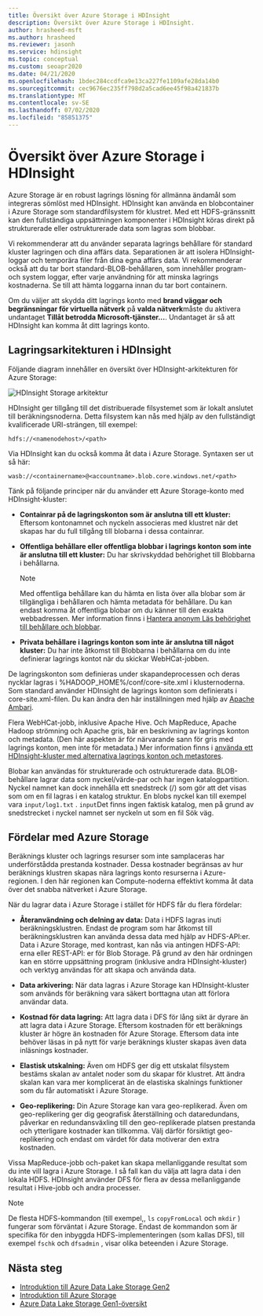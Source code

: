 ```yaml
---
title: Översikt över Azure Storage i HDInsight
description: Översikt över Azure Storage i HDInsight.
author: hrasheed-msft
ms.author: hrasheed
ms.reviewer: jasonh
ms.service: hdinsight
ms.topic: conceptual
ms.custom: seoapr2020
ms.date: 04/21/2020
ms.openlocfilehash: 1bdec284ccdfca9e13ca227fe1109afe28da14b0
ms.sourcegitcommit: cec9676ec235ff798d2a5cad6ee45f98a421837b
ms.translationtype: MT
ms.contentlocale: sv-SE
ms.lasthandoff: 07/02/2020
ms.locfileid: "85851375"
---
```

# <a name="azure-storage-overview-in-hdinsight"></a>Översikt över Azure Storage i HDInsight

Azure Storage är en robust lagrings lösning för allmänna ändamål som integreras sömlöst med HDInsight. HDInsight kan använda en blobcontainer i Azure Storage som standardfilsystem för klustret. Med ett HDFS-gränssnitt kan den fullständiga uppsättningen komponenter i HDInsight köras direkt på strukturerade eller ostrukturerade data som lagras som blobbar.

Vi rekommenderar att du använder separata lagrings behållare för standard kluster lagringen och dina affärs data. Separationen är att isolera HDInsight-loggar och temporära filer från dina egna affärs data. Vi rekommenderar också att du tar bort standard-BLOB-behållaren, som innehåller program-och system loggar, efter varje användning för att minska lagrings kostnaderna. Se till att hämta loggarna innan du tar bort containern.

Om du väljer att skydda ditt lagrings konto med **brand väggar och begränsningar för virtuella nätverk** på **valda nätverk**måste du aktivera undantaget **Tillåt betrodda Microsoft-tjänster...**. Undantaget är så att HDInsight kan komma åt ditt lagrings konto.

## <a name="hdinsight-storage-architecture"></a>Lagringsarkitekturen i HDInsight

Följande diagram innehåller en översikt över HDInsight-arkitekturen för Azure Storage:

![HDInsight Storage arkitektur](./media/overview-azure-storage/storage-architecture.png "HDInsight Storage arkitektur")

HDInsight ger tillgång till det distribuerade filsystemet som är lokalt anslutet till beräkningsnoderna. Detta filsystem kan nås med hjälp av den fullständigt kvalificerade URI-strängen, till exempel:

`hdfs://<namenodehost>/<path>`

Via HDInsight kan du också komma åt data i Azure Storage. Syntaxen ser ut så här:

`wasb://<containername>@<accountname>.blob.core.windows.net/<path>`

Tänk på följande principer när du använder ett Azure Storage-konto med HDInsight-kluster:

* **Containrar på de lagringskonton som är anslutna till ett kluster:** Eftersom kontonamnet och nyckeln associeras med klustret när det skapas har du full tillgång till blobarna i dessa containrar.

* **Offentliga behållare eller offentliga blobbar i lagrings konton som inte är anslutna till ett kluster:** Du har skrivskyddad behörighet till Blobbarna i behållarna.
  
  > [!NOTE]  
  > Med offentliga behållare kan du hämta en lista över alla blobar som är tillgängliga i behållaren och hämta metadata för behållare. Du kan endast komma åt offentliga blobar om du känner till den exakta webbadressen. Mer information finns i [Hantera anonym Läs behörighet till behållare och blobbar](../storage/blobs/storage-manage-access-to-resources.md).

* **Privata behållare i lagrings konton som inte är anslutna till något kluster:** Du har inte åtkomst till Blobbarna i behållarna om du inte definierar lagrings kontot när du skickar WebHCat-jobben.

De lagringskonton som definieras under skapandeprocessen och deras nycklar lagras i %HADOOP_HOME%/conf/core-site.xml i klusternoderna. Som standard använder HDInsight de lagrings konton som definierats i core-site.xml-filen. Du kan ändra den här inställningen med hjälp av [Apache Ambari](./hdinsight-hadoop-manage-ambari.md).

Flera WebHCat-jobb, inklusive Apache Hive. Och MapReduce, Apache Hadoop strömning och Apache gris, bär en beskrivning av lagrings konton och metadata. (Den här aspekten är för närvarande sann för gris med lagrings konton, men inte för metadata.) Mer information finns i [använda ett HDInsight-kluster med alternativa lagrings konton och metastores](https://social.technet.microsoft.com/wiki/contents/articles/23256.using-an-hdinsight-cluster-with-alternate-storage-accounts-and-metastores.aspx).

Blobar kan användas för strukturerade och ostrukturerade data. BLOB-behållare lagrar data som nyckel/värde-par och har ingen katalogpartition. Nyckel namnet kan dock innehålla ett snedstreck (/) som gör att det visas som om en fil lagras i en katalog struktur. En blobs nyckel kan till exempel vara `input/log1.txt` . `input`Det finns ingen faktisk katalog, men på grund av snedstrecket i nyckel namnet ser nyckeln ut som en fil Sök väg.

## <a name="benefits-of-azure-storage"></a>Fördelar med Azure Storage

Beräknings kluster och lagrings resurser som inte samplaceras har underförstådda prestanda kostnader. Dessa kostnader begränsas av hur beräknings klustren skapas nära lagrings konto resurserna i Azure-regionen. I den här regionen kan Compute-noderna effektivt komma åt data över det snabba nätverket i Azure Storage.

När du lagrar data i Azure Storage i stället för HDFS får du flera fördelar:

* **Återanvändning och delning av data:** Data i HDFS lagras inuti beräkningsklustren. Endast de program som har åtkomst till beräkningsklustren kan använda dessa data med hjälp av HDFS-API:er. Data i Azure Storage, med kontrast, kan nås via antingen HDFS-API: erna eller REST-API: er för Blob Storage. På grund av den här ordningen kan en större uppsättning program (inklusive andra HDInsight-kluster) och verktyg användas för att skapa och använda data.

* **Data arkivering:** När data lagras i Azure Storage kan HDInsight-kluster som används för beräkning vara säkert borttagna utan att förlora användar data.

* **Kostnad för data lagring:** Att lagra data i DFS för lång sikt är dyrare än att lagra data i Azure Storage. Eftersom kostnaden för ett beräknings kluster är högre än kostnaden för Azure Storage. Eftersom data inte behöver läsas in på nytt för varje beräknings kluster skapas även data inläsnings kostnader.

* **Elastisk utskalning:** Även om HDFS ger dig ett utskalat filsystem bestäms skalan av antalet noder som du skapar för klustret. Att ändra skalan kan vara mer komplicerat än de elastiska skalnings funktioner som du får automatiskt i Azure Storage.

* **Geo-replikering:** Din Azure Storage kan vara geo-replikerad. Även om geo-replikering ger dig geografisk återställning och dataredundans, påverkar en redundansväxling till den geo-replikerade platsen prestanda och ytterligare kostnader kan tillkomma. Välj därför försiktigt geo-replikering och endast om värdet för data motiverar den extra kostnaden.

Vissa MapReduce-jobb och-paket kan skapa mellanliggande resultat som du inte vill lagra i Azure Storage. I så fall kan du välja att lagra data i den lokala HDFS. HDInsight använder DFS för flera av dessa mellanliggande resultat i Hive-jobb och andra processer.

> [!NOTE]  
> De flesta HDFS-kommandon (till exempel,, `ls` `copyFromLocal` och `mkdir` ) fungerar som förväntat i Azure Storage. Endast de kommandon som är specifika för den inbyggda HDFS-implementeringen (som kallas DFS), till exempel `fschk` och `dfsadmin` , visar olika beteenden i Azure Storage.

## <a name="next-steps"></a>Nästa steg

* [Introduktion till Azure Data Lake Storage Gen2](../storage/blobs/data-lake-storage-introduction.md)
* [Introduktion till Azure Storage](../storage/common/storage-introduction.md)
* [Azure Data Lake Storage Gen1-översikt](./overview-data-lake-storage-gen1.md)